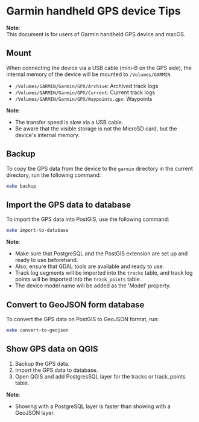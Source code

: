 # Garmin handheld GPS device Tips

**Note**:  
This document is for users of Garmin handheld GPS device and macOS.

## Mount

When connecting the device via a USB cable (mini-B on the GPS side), the internal memory of the device will be mounted to `/Volumes/GARMIN`.

- `/Volumes/GARMIN/Garmin/GPX/Archive`: Archived track logs
- `/Volumes/GARMIN/Garmin/GPX/Current`: Current track logs
- `/Volumes/GARMIN/Garmin/GPX/Waypoints.gpx`: Waypoints

**Note**:  

- The transfer speed is slow via a USB cable.
- Be aware that the visible storage is not the MicroSD card, but the device's internal memory.

## Backup

To copy the GPS data from the device to the `garmin` directory in the current directory, run the following command:

```bash
make backup
```

## Import the GPS data to database

To import the GPS data into PostGIS, use the following command:

```bash
make import-to-database
```

**Note**:

- Make sure that PostgreSQL and the PostGIS extension are set up and ready to use beforehand.  
- Also, ensure that GDAL tools are available and ready to use.
- Track log segments will be imported into the `tracks` table, and track log points will be imported into the `track_points` table.  
- The device model name will be added as the 'Model' property.

## Convert to GeoJSON form database

To convert the GPS data on PostGIS to GeoJSON format, run:

```bash
make convert-to-geojson
```

## Show GPS data on QGIS

1. Backup the GPS data.
2. Import the GPS data to database.
3. Open QGIS and add PostgresSQL layer for the tracks or track_points table.

**Note**:

- Showing with a PostgreSQL layer is faster than showing with a GeoJSON layer.
